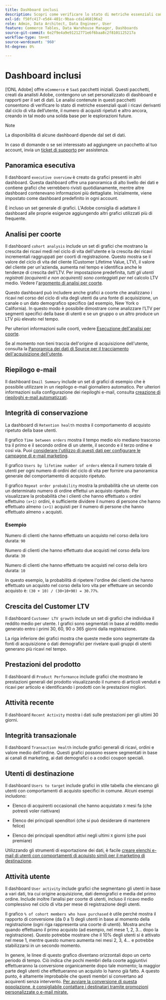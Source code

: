 ```yaml
---
title: Dashboard inclusi
description: Scopri come verificare lo stato di metriche essenziali come i ricavi dal ciclo di vita dell’utente, il numero di acquisti ripetuti e altro ancora, creando in tal modo una solida base per le esplorazioni future.
exl-id: f50fc417-e5d4-401c-9baa-cda1468196a2
role: Admin, Data Architect, Data Engineer, User
feature: Commerce Tables, Data Warehouse Manager, Dashboards
source-git-commit: 6e2f9e4a9e91212771e6f6baa8c2f8101125217a
workflow-type: tm+mt
source-wordcount: '960'
ht-degree: 0%

---
```


# Dashboard inclusi

[!DNL Adobe] offre `eCommerce` e `SaaS` pacchetti iniziali. Questi pacchetti, creati da analisti Adobe, contengono un set personalizzato di dashboard e rapporti per il set di dati. Le analisi contenute in questi pacchetti consentono di verificare lo stato di metriche essenziali quali i ricavi derivanti dal ciclo di vita dell’utente, il numero di acquisti ripetuti e altro ancora, creando in tal modo una solida base per le esplorazioni future.

>[!NOTE]
>
>La disponibilità di alcune dashboard dipende dal set di dati.

In caso di domande o se sei interessato ad aggiungere un pacchetto al tuo account, invia un [ticket di supporto](https://experienceleague.adobe.com/docs/commerce-knowledge-base/kb/troubleshooting/miscellaneous/mbi-service-policies.html) per assistenza.

## Panoramica esecutiva

Il dashboard `executive overview` è creato da grafici presenti in altri dashboard. Questa dashboard offre una panoramica di alto livello dei dati e contiene grafici che verrebbero rivisti quotidianamente, mentre altre dashboard contenevano informazioni più dettagliate. Inizialmente, viene impostato come dashboard predefinito in ogni account.

È incluso un set generale di grafici. L&#39;Adobe consiglia di adattare il dashboard alle proprie esigenze aggiungendo altri grafici utilizzati più di frequente.

## Analisi per coorte

Il dashboard `cohort analysis` include un set di grafici che mostrano la crescita dei ricavi medi nel ciclo di vita dell&#39;utente e la crescita dei ricavi incrementali raggruppati per coorti di registrazione. Questo mostra se il valore del ciclo di vita del cliente (Customer Lifetime Value, LTV), il valore del cliente per un&#39;azienda, aumenta nel tempo e identifica anche le tendenze di crescita dell&#39;LTV. Per impostazione predefinita, *tutti gli utenti registrati (acquirenti e non acquirenti) sono conteggiati per* nel calcolo LTV medio. Vedere l&#39;[argomento di analisi per coorte](../../data-analyst/dev-reports/cohort-rpt-bldr.md).

Questo dashboard può includere anche grafici a coorte che analizzano i ricavi nel corso del ciclo di vita degli utenti da una fonte di acquisizione, un canale o un dato demografico specifico (ad esempio, New York o California). In questo modo è possibile dimostrare come analizzare l’LTV per segmenti specifici della base di utenti e se un gruppo o un altro produce un LTV più elevato nel tempo.

Per ulteriori informazioni sulle coorti, vedere [Esecuzione dell&#39;analisi per coorte](../../data-analyst/dev-reports/cohort-rpt-bldr.md).

Se al momento non tieni traccia dell&#39;origine di acquisizione dell&#39;utente, consulta la [Panoramica dei dati di Source per il tracciamento dell&#39;acquisizione dell&#39;utente](../../data-analyst/analysis/google-track-user-acq.md).

## Riepilogo e-mail

Il dashboard `Email Summary` include un set di grafici di esempio che è possibile utilizzare in un riepilogo e-mail giornaliero automatico. Per ulteriori informazioni sulla configurazione dei riepiloghi e-mail, consulta [creazione di riepiloghi e-mail automatizzati](../../data-user/export-data/email-summaries.md).  

## Integrità di conservazione

La dashboard di `Retention health` mostra il comportamento di acquisto ripetuto della base utenti.

Il grafico `Time between orders` mostra il tempo medio e/o mediano trascorso tra il primo e il secondo ordine di un utente, il secondo e il terzo ordine e così via. Puoi [considerare l&#39;utilizzo di questi dati per configurare le campagne di e-mail marketing](http://blog.rjmetrics.com/acting-on-marketing-data-in-your-rjmetrics-online-dashboard/).

Il grafico `Users by lifetime number of orders` elenca il numero totale di utenti per ogni numero di ordini del ciclo di vita per fornire una panoramica generale del comportamento di acquisto ripetuto.  

Il grafico `Repeat order probability` mostra la probabilità che un utente con un determinato numero di ordine effettui un acquisto ripetuto. Per visualizzare la probabilità che i clienti che hanno effettuato `x` ordini effettuino `(x+1)` ordini, è sufficiente dividere il numero di persone che hanno effettuato almeno `(x+1)` acquisti per il numero di persone che hanno effettuato almeno `x` acquisti.

### Esempio

Numero di clienti che hanno effettuato un acquisto nel corso della loro durata: `90`

Numero di clienti che hanno effettuato due acquisti nel corso della loro durata: `30`

Numero di clienti che hanno effettuato tre acquisti nel corso della loro durata: `10`

In questo esempio, la probabilità di ripetere l&#39;ordine dei clienti che hanno effettuato un acquisto nel corso della loro vita per effettuare un secondo acquisto è: `(30 + 10) / (30+10+90) = 30.77%`.

## Crescita del Customer LTV

Il dashboard `Customer LTV growth` include un set di grafici che individua il reddito medio per utente. I grafici sono segmentati in base al reddito medio generato entro i primi 30, 60, 90 o 365 giorni dalla registrazione.  

La riga inferiore dei grafici mostra che queste medie sono segmentate da fonti di acquisizione o dati demografici per rivelare quali gruppi di utenti generano più ricavi nel tempo.

## Prestazioni del prodotto

Il dashboard di `Product Performance` include grafici che mostrano le prestazioni generali del prodotto visualizzando il numero di articoli venduti e ricavi per articolo e identificando i prodotti con le prestazioni migliori.

## Attività recente

Il dashboard `Recent Activity` mostra i dati sulle prestazioni per gli ultimi 30 giorni.

## Integrità transazionale

Il dashboard `Transaction Health` include grafici generali di ricavi, ordini e valore medio dell&#39;ordine. Questi grafici possono essere segmentati in base ai canali di marketing, ai dati demografici o a codici coupon speciali.

## Utenti di destinazione

Il dashboard `Users to target` include grafici in stile tabella che elencano gli utenti con comportamenti di acquisto specifici in comune. Alcuni esempi includono:

* Elenco di acquirenti occasionali che hanno acquistato `X` mesi fa (che potresti voler riattivare)

* Elenco dei principali spenditori (che si può desiderare di mantenere felice)

* Elenco dei principali spenditori attivi negli ultimi `X` giorni (che puoi premiare)

Utilizzando gli strumenti di esportazione dei dati, è facile [creare elenchi e-mail di utenti con comportamenti di acquisto simili per il marketing di destinazione](http://blog.rjmetrics.com/creating-contact-lists-for-top-customers/).

## Attività utente

Il dashboard `User activity` include grafici che segmentano gli utenti in base a vari dati, tra cui origine acquisizione, dati demografici e media del primo ordine. Include inoltre l’analisi per coorte di utenti, incluso il ricavo medio complessivo nel ciclo di vita per mese di registrazione degli utenti.

Il grafico `% of cohort members who have purchased` è utile perché mostra il rapporto di conversione (da 0 a 1) degli utenti in base al momento della registrazione (ogni riga rappresenta una coorte di utenti). Mostra anche quando effettuano il primo acquisto (ad esempio, nel mese 1, 2, 3... dopo la registrazione). Questo potrebbe mostrare che il 10% degli utenti si è attivato nel mese 1, mentre questo numero aumenta nei mesi 2, 3, 4... e potrebbe stabilizzarsi in un secondo momento.

In genere, le linee di questo grafico diventano orizzontali dopo un certo periodo di tempo. Ciò indica che pochi membri della coorte aggiuntivi effettueranno la conversione organicamente dopo tale momento; la maggior parte degli utenti che effettueranno un acquisto lo hanno già fatto. A questo punto, è altamente improbabile che questi membri si convertano ad acquirenti senza intervento. [Per avviare la conversione di questa popolazione, è consigliabile contattare i destinatari tramite promozioni personalizzate o e-mail mirate.](http://blog.rjmetrics.com/acting-on-marketing-data-in-your-rjmetrics-online-dashboard/)
